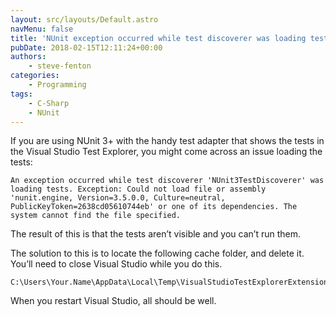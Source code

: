 ```yaml
---
layout: src/layouts/Default.astro
navMenu: false
title: 'NUnit exception occurred while test discoverer was loading tests'
pubDate: 2018-02-15T12:11:24+00:00
authors:
    - steve-fenton
categories:
    - Programming
tags:
    - C-Sharp
    - NUnit
---
```


If you are using NUnit 3+ with the handy test adapter that shows the tests in the Visual Studio Test Explorer, you might come across an issue loading the tests:

```
An exception occurred while test discoverer 'NUnit3TestDiscoverer' was loading tests. Exception: Could not load file or assembly 'nunit.engine, Version=3.5.0.0, Culture=neutral, PublicKeyToken=2638cd05610744eb' or one of its dependencies. The system cannot find the file specified.
```

The result of this is that the tests aren’t visible and you can’t run them.

The solution to this is to locate the following cache folder, and delete it. You’ll need to close Visual Studio while you do this.

```
C:\Users\Your.Name\AppData\Local\Temp\VisualStudioTestExplorerExtensions\NUnit3TestAdapter.version
```

When you restart Visual Studio, all should be well.